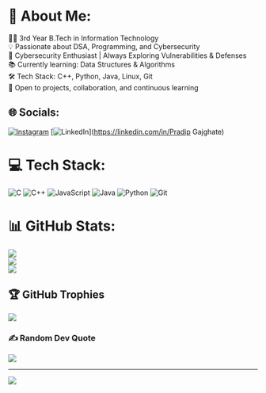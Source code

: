 # 💫 About Me:
👨‍💻 3rd Year B.Tech in Information Technology<br>💡 Passionate about DSA, Programming, and Cybersecurity<br>🔐 Cybersecurity Enthusiast | Always Exploring Vulnerabilities & Defenses<br>📚 Currently learning: Data Structures & Algorithms<br>🛠️ Tech Stack: C++, Python, Java, Linux, Git<br>🌱 Open to projects, collaboration, and continuous learning<br>


## 🌐 Socials:
[![Instagram](https://img.shields.io/badge/Instagram-%23E4405F.svg?logo=Instagram&logoColor=white)](https://instagram.com/the_coderninja) [![LinkedIn](https://img.shields.io/badge/LinkedIn-%230077B5.svg?logo=linkedin&logoColor=white)](https://linkedin.com/in/Pradip Gajghate) 

# 💻 Tech Stack:
![C](https://img.shields.io/badge/c-%2300599C.svg?style=for-the-badge&logo=c&logoColor=white) ![C++](https://img.shields.io/badge/c++-%2300599C.svg?style=for-the-badge&logo=c%2B%2B&logoColor=white) ![JavaScript](https://img.shields.io/badge/javascript-%23323330.svg?style=for-the-badge&logo=javascript&logoColor=%23F7DF1E) ![Java](https://img.shields.io/badge/java-%23ED8B00.svg?style=for-the-badge&logo=openjdk&logoColor=white) ![Python](https://img.shields.io/badge/python-3670A0?style=for-the-badge&logo=python&logoColor=ffdd54) ![Git](https://img.shields.io/badge/git-%23F05033.svg?style=for-the-badge&logo=git&logoColor=white)
# 📊 GitHub Stats:
![](https://github-readme-stats.vercel.app/api?username=coderninjai&theme=dark&hide_border=false&include_all_commits=true&count_private=false)<br/>
![](https://nirzak-streak-stats.vercel.app/?user=coderninjai&theme=dark&hide_border=false)<br/>
![](https://github-readme-stats.vercel.app/api/top-langs/?username=coderninjai&theme=dark&hide_border=false&include_all_commits=true&count_private=false&layout=compact)

## 🏆 GitHub Trophies
![](https://github-profile-trophy.vercel.app/?username=coderninjai&theme=radical&no-frame=false&no-bg=true&margin-w=4)

### ✍️ Random Dev Quote
![](https://quotes-github-readme.vercel.app/api?type=horizontal&theme=radical)

---
[![](https://visitcount.itsvg.in/api?id=coderninjai&icon=0&color=0)](https://visitcount.itsvg.in)

<!-- Proudly created with GPRM ( https://gprm.itsvg.in ) -->
